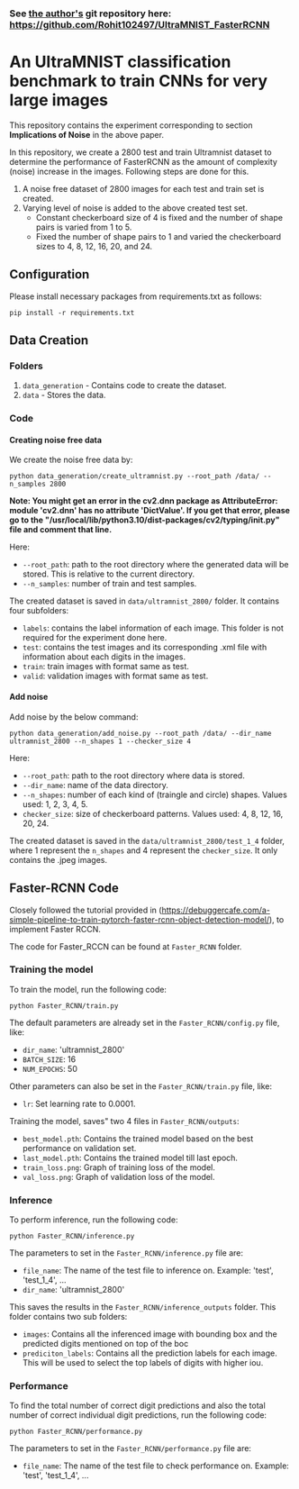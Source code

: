 ### See [the author's](https://rohit102497.github.io/) git repository here: https://github.com/Rohit102497/UltraMNIST_FasterRCNN

# An UltraMNIST classification benchmark to train CNNs for very large images

This repository contains the experiment corresponding to section **Implications of Noise** in the above paper.

In this repository, we create a 2800 test and train Ultramnist dataset to determine the performance of FasterRCNN as the amount of complexity (noise) increase in the images. Following steps are done for this. 
1. A noise free dataset of 2800 images for each test and train set is created.
2. Varying level of noise is added to the above created test set.
    - Constant checkerboard size of 4 is fixed and the number of shape pairs is varied from 1 to 5.
    - Fixed the number of shape pairs to 1 and varied the checkerboard sizes to 4, 8, 12, 16, 20, and 24.

## Configuration
Please install necessary packages from requirements.txt as follows: 
```
pip install -r requirements.txt
```

## Data Creation
### Folders
1. `data_generation` - Contains code to create the dataset.
2. `data` - Stores the data. 

### Code

#### Creating noise free data
We create the noise free data by: 
```
python data_generation/create_ultramnist.py --root_path /data/ --n_samples 2800
```

**Note: You might get an error in the cv2.dnn package as AttributeError: module 'cv2.dnn' has no attribute 'DictValue'. If you get that error, please go to the "/usr/local/lib/python3.10/dist-packages/cv2/typing/__init__.py" file and comment that line.**

Here: 
- `--root_path`: path to the root directory where the generated data will be stored. This is relative to the current directory.
- `--n_samples`: number of train and test samples.

The created dataset is saved in `data/ultramnist_2800/` folder. It contains four subfolders:
- `labels`: contains the label information of each image. This folder is not required for the experiment done here.
- `test`: contains the test images and its corresponding .xml file with information about each digits in the images.
- `train`: train images with format same as test.
- `valid`: validation images with format same as test.

#### Add noise
Add noise by the below command:
```
python data_generation/add_noise.py --root_path /data/ --dir_name ultramnist_2800 --n_shapes 1 --checker_size 4
```

Here:
- `--root_path`: path to the root directory where data is stored.
- `--dir_name`: name of the data directory.
- `--n_shapes`: number of each kind of (traingle and circle) shapes. Values used: 1, 2, 3, 4, 5.
- `checker_size`: size of checkerboard patterns. Values used: 4, 8, 12, 16, 20, 24. 

The created dataset is saved in the `data/ultramnist_2800/test_1_4` folder, where 1 represent the `n_shapes` and  4 represent the `checker_size`. It only contains the .jpeg images.

## Faster-RCNN Code
Closely followed the tutorial provided in (https://debuggercafe.com/a-simple-pipeline-to-train-pytorch-faster-rcnn-object-detection-model/), to implement Faster RCCN.

The code for Faster_RCCN can be found at `Faster_RCNN` folder. 

### Training the model
To train the model, run the following code:
```
python Faster_RCNN/train.py
```

The default parameters are already set in the `Faster_RCNN/config.py` file, like:
- `dir_name`: 'ultramnist_2800'
- `BATCH_SIZE`: 16
- `NUM_EPOCHS`: 50

Other parameters can also be set in the `Faster_RCNN/train.py` file, like:
- `lr`: Set learning rate to 0.0001.

Training the model, saves" two 4 files in `Faster_RCNN/outputs`:
- `best_model.pth`: Contains the trained model based on the best performance on validation set.
- `last_model.pth`: Contains the trained model till last epoch.
- `train_loss.png`: Graph of training loss of the model.
- `val_loss.png`: Graph of validation loss of the model.

### Inference
To perform inference, run the following code:
```
python Faster_RCNN/inference.py
```

The parameters to set in the `Faster_RCNN/inference.py` file are:
- `file_name`: The name of the test file to inference on. Example: 'test', 'test_1_4', ...
- `dir_name`: 'ultramnist_2800'

This saves the results in the `Faster_RCNN/inference_outputs` folder. This folder contains two sub folders:
- `images`: Contains all the inferenced image with bounding box and the predicted digits mentioned on top of the boc
- `prediciton_labels`: Contains all the prediction labels for each image. This will be used to select the top labels of digits with higher iou.

### Performance
To find the total number of correct digit predictions and also the total number of correct individual digit predictions, run the following code:
```
python Faster_RCNN/performance.py
```

The parameters to set in the `Faster_RCNN/performance.py` file are:
- `file_name`: The name of the test file to check performance on. Example: 'test', 'test_1_4', ...

